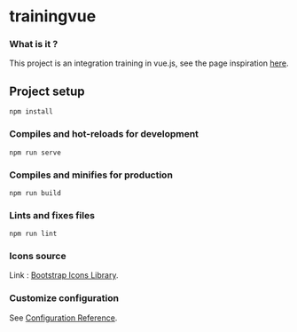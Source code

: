 # trainingvue

### What is it ?
This project is an integration training in vue.js, see the page inspiration [here](https://www.figma.com/file/ay4ii6IxZ5L7SSglj1rVG3/Financial-Dashboard-(Community)?node-id=0%3A1).

## Project setup
```
npm install
```

### Compiles and hot-reloads for development
```
npm run serve
```


### Compiles and minifies for production
```
npm run build
```

### Lints and fixes files
```
npm run lint
```

### Icons source
Link : [Bootstrap Icons Library](https://icons.getbootstrap.com/).

### Customize configuration
See [Configuration Reference](https://cli.vuejs.org/config/).
